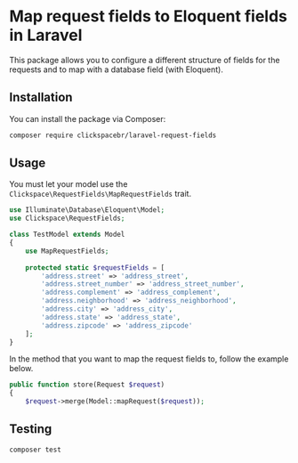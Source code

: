 # Map request fields to Eloquent fields in Laravel

This package allows you to configure a different structure of fields for the requests and to map with a database field (with Eloquent).

## Installation

You can install the package via Composer:

```bash
composer require clickspacebr/laravel-request-fields
```

## Usage

You must let your model use the `Clickspace\RequestFields\MapRequestFields` trait.

```php
use Illuminate\Database\Eloquent\Model;
use Clickspace\RequestFields;

class TestModel extends Model
{
    use MapRequestFields;
    
    protected static $requestFields = [
        'address.street' => 'address_street',
        'address.street_number' => 'address_street_number',
        'address.complement' => 'address_complement',
        'address.neighborhood' => 'address_neighborhood',
        'address.city' => 'address_city',
        'address.state' => 'address_state',
        'address.zipcode' => 'address_zipcode'
    ];
}
```

In the method that you want to map the request fields to, follow the example below. 

```php
public function store(Request $request)
{
    $request->merge(Model::mapRequest($request));
```

## Testing

``` bash
composer test
```